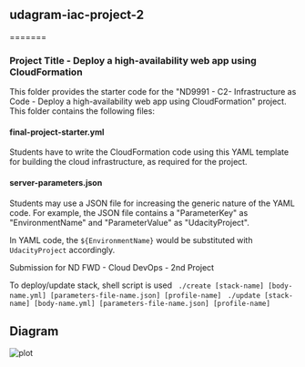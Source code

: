 ## udagram-iac-project-2
=======
### Project Title - Deploy a high-availability web app using CloudFormation
This folder provides the starter code for the "ND9991 - C2- Infrastructure as Code - Deploy a high-availability web app using CloudFormation" project. This folder contains the following files:


#### final-project-starter.yml
Students have to write the CloudFormation code using this YAML template for building the cloud infrastructure, as required for the project. 

#### server-parameters.json
Students may use a JSON file for increasing the generic nature of the YAML code. For example, the JSON file contains a "ParameterKey" as "EnvironmentName" and "ParameterValue" as "UdacityProject". 

In YAML code, the `${EnvironmentName}` would be substituted with `UdacityProject` accordingly.

Submission for ND FWD - Cloud DevOps - 2nd Project

To deploy/update stack, shell script is used
``` ./create [stack-name] [body-name.yml] [parameters-file-name.json] [profile-name]```
``` ./update [stack-name] [body-name.yml] [parameters-file-name.json] [profile-name]```

## Diagram
![plot](diagram.png)
